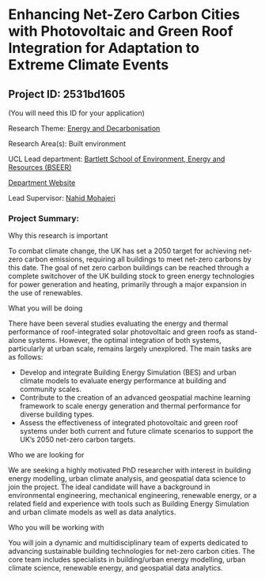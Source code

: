 # Enhancing Net-Zero Carbon Cities with Photovoltaic and Green Roof Integration for Adaptation to Extreme Climate Events

## Project ID: **2531bd1605**
(You will need this ID for your application)

Research Theme: [Energy and Decarbonisation](../themes/energy-and-decarbonisation.md)

Research Area(s):
Built environment

UCL Lead department: [Bartlett School of Environment, Energy and Resources (BSEER)](../departments/bartlett-school-of-environment-energy-and-resources.md)

[Department Website](https://www.ucl.ac.uk/bartlett/bartlett-school-environment-energy-and-resources)

Lead Supervisor: [Nahid Mohajeri](https://profiles.ucl.ac.uk/25811)

### Project Summary:

Why this research is important

To combat climate change, the UK has set a 2050 target for achieving net-zero carbon emissions, requiring all buildings to meet net-zero carbons by this date. The goal of net zero carbon buildings can be reached through a complete switchover of the UK building stock to green energy technologies for power generation and heating, primarily through a major expansion in the use of renewables. 

What you will be doing

There have been several studies evaluating the energy and thermal performance of roof-integrated solar photovoltaic and green roofs as stand-alone systems. However, the optimal integration of both systems, particularly at urban scale, remains largely unexplored. The main tasks are as follows: 

- Develop and integrate Building Energy Simulation (BES) and urban climate models to evaluate energy performance at building and community scales.
- Contribute to the creation of an advanced geospatial machine learning framework to scale energy generation and thermal performance for diverse building types.
- Assess the effectiveness of integrated photovoltaic and green roof systems under both current and future climate scenarios to support the UK’s 2050 net-zero carbon targets.

Who we are looking for

We are seeking a highly motivated PhD researcher with interest in building energy modelling, urban climate analysis, and geospatial data science to join the project. The ideal candidate will have a background in environmental engineering, mechanical engineering, renewable energy, or a related field and experience with tools such as Building Energy Simulation and urban climate models as well as data analytics.

Who you will be working with

You will join a dynamic and multidisciplinary team of experts dedicated to advancing sustainable building technologies for net-zero carbon cities. The core team includes specialists in building/urban energy modelling, urban climate science, renewable energy, and geospatial data analytics.

